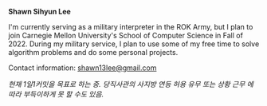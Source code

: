 **Shawn Sihyun Lee**

I'm currently serving as a military interpreter in the ROK Army, but I plan to join Carnegie Mellon University's School of Computer Science in Fall of 2022.
During my military service, I plan to use some of my free time to solve algorithm problems and do some personal projects.

Contact information: shawn13lee@gmail.com

*현재 1일1커밋을 목표로 하는 중. 당직사관의 사지방 연등 허용 유무 또는 상황 근무 에 따라 부득이하게 못 할 수도 있음.*

<!---
ShawneeBoy/ShawneeBoy is a ✨ special ✨ repository because its `README.md` (this file) appears on your GitHub profile.
You can click the Preview link to take a look at your changes.
--->
